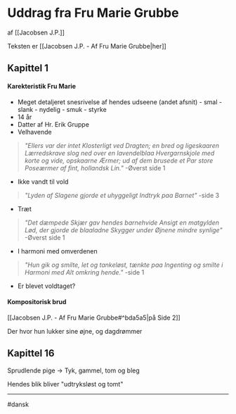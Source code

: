 # Uddrag fra Fru Marie Grubbe
af [[Jacobsen J.P.]]

Teksten er [[Jacobsen J.P. - Af Fru Marie Grubbe|her]]



## Kapittel 1
#### Karekteristik Fru Marie
- Meget detaljeret snesrivelse af hendes udseene (andet afsnit)
		- smal
		- slank
		- nydelig
		- smuk
		- styrke
- 14 år
- Datter af Hr. Erik Gruppe
- Velhavende
>*"Ellers var der intet Klosterligt ved Dragten; en bred og ligeskaaren Lærredskrave slog ned over en lavendelblaa Hvergarnskjole med korte og vide, opskaarne Ærmer; ud af dem brusede et Par store Poseærmer af fint, hollandsk Lin."*
>\-Øverst side 1

- Ikke vandt til vold
>*"Lyden af Slagene gjorde et uhyggeligt Indtryk paa Barnet"*
>\-side 3

- Træt
>*"Det dæmpede Skjær gav hendes barnehvide Ansigt en matgylden Lød, der gjorde de blaaladne Skygger under Øjnene mindre synlige"*
>\-Øverst side 1

- I harmoni med omverdenen
>*"Hun gik og smilte, let og tankeløst, tænkte paa Ingenting og smilte i Harmoni med Alt omkring hende."*
>\-side 1

- Er blevet voldtaget?

#### Kompositorisk brud
[[Jacobsen J.P. - Af Fru Marie Grubbe#^bda5a5|på Side 2]]

Der hvor hun lukker sine øjne, og dagdrømmer

## Kapittel 16

Sprudlende pige $\rightarrow$ Tyk, gammel, tom og bleg

Hendes blik bliver "udtryksløst og tomt"

---
#dansk 